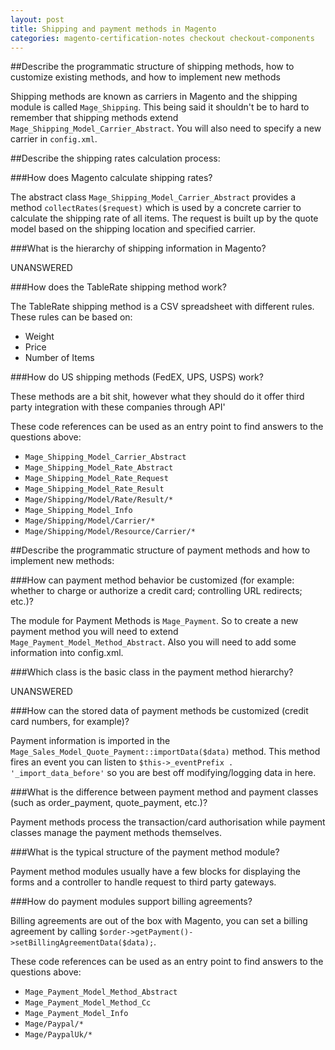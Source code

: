 ```yaml
---
layout: post
title: Shipping and payment methods in Magento
categories: magento-certification-notes checkout checkout-components
---
```


##Describe the programmatic structure of shipping methods, how to customize existing methods, and how to implement new methods

Shipping methods are known as carriers in Magento and the shipping module is called `Mage_Shipping`. This being said it shouldn't be to hard to remember that shipping methods extend `Mage_Shipping_Model_Carrier_Abstract`. You will also need to specify a new carrier in `config.xml`.

##Describe the shipping rates calculation process:

###How does Magento calculate shipping rates?

The abstract class `Mage_Shipping_Model_Carrier_Abstract` provides a method `collectRates($request)` which is used by a concrete carrier to calculate the shipping rate of all items. The request is built up by the quote model based on the shipping location and specified carrier. 

###What is the hierarchy of shipping information in Magento?

UNANSWERED

###How does the TableRate shipping method work?

The TableRate shipping method is a CSV spreadsheet with different rules. These rules can be based on:

- Weight
- Price
- Number of Items

###How do US shipping methods (FedEX, UPS, USPS) work?

These methods are a bit shit, however what they should do it offer third party integration with these companies through API'

These code references can be used as an entry point to find answers to the questions above:

- `Mage_Shipping_Model_Carrier_Abstract`
- `Mage_Shipping_Model_Rate_Abstract`
- `Mage_Shipping_Model_Rate_Request`
- `Mage_Shipping_Model_Rate_Result`
- `Mage/Shipping/Model/Rate/Result/*`
- `Mage_Shipping_Model_Info`
- `Mage/Shipping/Model/Carrier/*`
- `Mage/Shipping/Model/Resource/Carrier/*`
 
##Describe the programmatic structure of payment methods and how to implement new methods:

###How can payment method behavior be customized (for example: whether to charge or authorize a credit card; controlling URL redirects; etc.)?

The module for Payment Methods is `Mage_Payment`. So to create a new payment method you will need to extend `Mage_Payment_Model_Method_Abstract`. Also you will need to add some information into config.xml.

###Which class is the basic class in the payment method hierarchy?

UNANSWERED

###How can the stored data of payment methods be customized (credit card numbers, for example)?

Payment information is imported in the `Mage_Sales_Model_Quote_Payment::importData($data)` method. This method fires an event you can listen to `$this->_eventPrefix . '_import_data_before'` so you are best off modifying/logging data in here.

###What is the difference between payment method and payment classes (such as order_payment, quote_payment, etc.)?

Payment methods process the transaction/card authorisation while payment classes manage the payment methods themselves. 

###What is the typical structure of the payment method module?

Payment method modules usually have a few blocks for displaying the forms and a controller to handle request to third party gateways. 

###How do payment modules support billing agreements? 

Billing agreements are out of the box with Magento, you can set a billing agreement by calling `$order->getPayment()->setBillingAgreementData($data);`.

These code references can be used as an entry point to find answers to the questions above:

- `Mage_Payment_Model_Method_Abstract`
- `Mage_Payment_Model_Method_Cc`
- `Mage_Payment_Model_Info`
- `Mage/Paypal/*`
- `Mage/PaypalUk/*`
